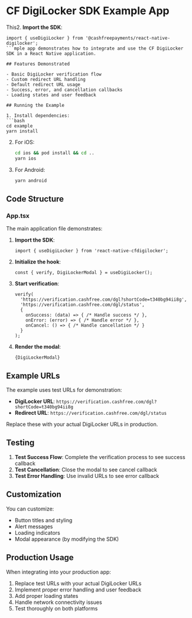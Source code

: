 # CF DigiLocker SDK Example App

This2. **Import the SDK**:
   ```tsx
   import { useDigiLocker } from '@cashfreepayments/react-native-digilocker';
   ```mple app demonstrates how to integrate and use the CF DigiLocker SDK in a React Native application.

## Features Demonstrated

- Basic DigiLocker verification flow
- Custom redirect URL handling
- Default redirect URL usage
- Success, error, and cancellation callbacks
- Loading states and user feedback

## Running the Example

1. Install dependencies:
   ```bash
   cd example
   yarn install
   ```

2. For iOS:
   ```bash
   cd ios && pod install && cd ..
   yarn ios
   ```

3. For Android:
   ```bash
   yarn android
   ```

## Code Structure

### App.tsx

The main application file demonstrates:

1. **Import the SDK**:
   ```tsx
   import { useDigiLocker } from 'react-native-cfdigilocker';
   ```

2. **Initialize the hook**:
   ```tsx
   const { verify, DigiLockerModal } = useDigiLocker();
   ```

3. **Start verification**:
   ```tsx
   verify(
     'https://verification.cashfree.com/dgl?shortCode=t340bg94ii8g',
     'https://verification.cashfree.com/dgl/status',
     {
       onSuccess: (data) => { /* Handle success */ },
       onError: (error) => { /* Handle error */ },
       onCancel: () => { /* Handle cancellation */ }
     }
   );
   ```

4. **Render the modal**:
   ```tsx
   {DigiLockerModal}
   ```

## Example URLs

The example uses test URLs for demonstration:
- **DigiLocker URL**: `https://verification.cashfree.com/dgl?shortCode=t340bg94ii8g`
- **Redirect URL**: `https://verification.cashfree.com/dgl/status`

Replace these with your actual DigiLocker URLs in production.

## Testing

1. **Test Success Flow**: Complete the verification process to see success callback
2. **Test Cancellation**: Close the modal to see cancel callback  
3. **Test Error Handling**: Use invalid URLs to see error callback

## Customization

You can customize:
- Button titles and styling
- Alert messages
- Loading indicators
- Modal appearance (by modifying the SDK)

## Production Usage

When integrating into your production app:

1. Replace test URLs with your actual DigiLocker URLs
2. Implement proper error handling and user feedback
3. Add proper loading states
4. Handle network connectivity issues
5. Test thoroughly on both platforms

